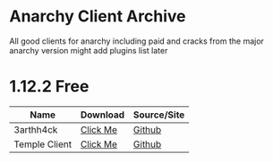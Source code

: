 # Anarchy Client Archive
All good clients for anarchy including paid and cracks from the major anarchy version might add plugins list later

# 1.12.2 Free
| Name         | Download                                          | Source/Site               |
|------------- |---------------------------------------------------|---------------------------|
| 3arthh4ck    | [Click Me](https://raw.githubusercontent.com/play451-again2/anarchy-client-archive/refs/heads/main/1.12.2%20free/3arthh4ck-1.8.8-release.jar) | [Github](https://github.com/3arthh4ckDevelopment/3arthh4ck-Client) |
| Temple Client | [Click Me](https://raw.githubusercontent.com/play451-again2/anarchy-client-archive/refs/heads/main/1.12.2%20free/templeclient-1.9.7.jar) | [Github](https://github.com/TempleDevelopment/Temple-Client) |
